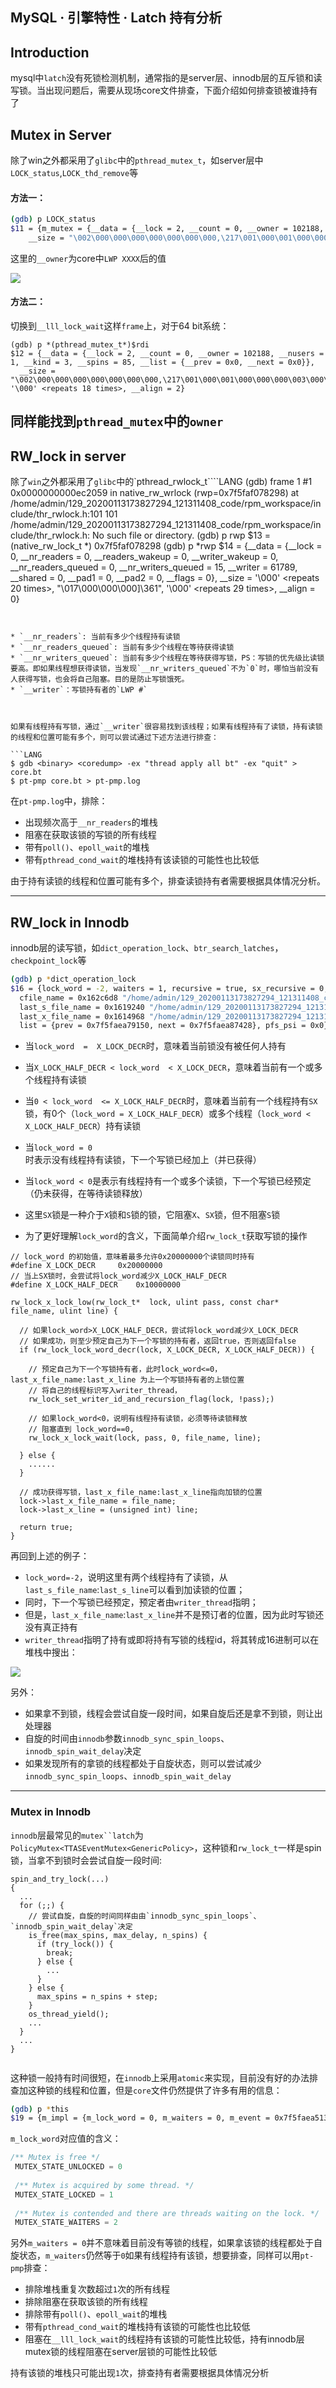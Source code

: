 ## MySQL · 引擎特性 · Latch 持有分析


    
## Introduction

mysql中`latch`没有死锁检测机制，通常指的是server层、innodb层的互斥锁和读写锁。当出现问题后，需要从现场core文件排查，下面介绍如何排查锁被谁持有了  

## Mutex in Server

除了win之外都采用了`glibc`中的`pthread_mutex_t`，如server层中`LOCK_status`,`LOCK_thd_remove`等  
#### 方法一：

```bash
(gdb) p LOCK_status
$11 = {m_mutex = {__data = {__lock = 2, __count = 0, __owner = 102188, __nusers = 1, __kind = 3, __spins = 85, __list = {__prev = 0x0, __next = 0x0}},
    __size = "\002\000\000\000\000\000\000\000,\217\001\000\001\000\000\000\003\000\000\000U", '\000' <repeats 18 times>, __align = 2}, m_psi = 0x0}

```


这里的`__owner`为core中`LWP XXXX`后的值  


![][0]  

#### 方法二：

切换到`__lll_lock_wait`这样`frame`上，对于64 bit系统：  

```LANG
(gdb) p *(pthread_mutex_t*)$rdi
$12 = {__data = {__lock = 2, __count = 0, __owner = 102188, __nusers = 1, __kind = 3, __spins = 85, __list = {__prev = 0x0, __next = 0x0}},
  __size = "\002\000\000\000\000\000\000\000,\217\001\000\001\000\000\000\003\000\000\000U", '\000' <repeats 18 times>, __align = 2}

```


同样能找到`pthread_mutex`中的`owner`
-----

## RW_lock in server

除了`win`之外都采用了`glibc`中的`pthread_rwlock_t````LANG
(gdb) frame 1
#1  0x0000000000ec2059 in native_rw_wrlock (rwp=0x7f5faf078298) at /home/admin/129_20200113173827294_121311408_code/rpm_workspace/include/thr_rwlock.h:101
101     /home/admin/129_20200113173827294_121311408_code/rpm_workspace/include/thr_rwlock.h: No such file or directory.
(gdb) p rwp
$13 = (native_rw_lock_t *) 0x7f5faf078298
(gdb) p *rwp
$14 = {__data = {__lock = 0, __nr_readers = 0, __readers_wakeup = 0, __writer_wakeup = 0, __nr_readers_queued = 0, __nr_writers_queued = 15, __writer = 61789, __shared = 0, __pad1 = 0, __pad2 = 0, __flags = 0},
  __size = '\000' <repeats 20 times>, "\017\000\000\000]\361", '\000' <repeats 29 times>, __align = 0}

```


* `__nr_readers`: 当前有多少个线程持有读锁
* `__nr_readers_queued`: 当前有多少个线程在等待获得读锁
* `__nr_writers_queued`: 当前有多少个线程在等待获得写锁，PS：写锁的优先级比读锁要高。即如果线程想获得读锁，当发现`__nr_writers_queued`不为`0`时，哪怕当前没有人获得写锁，也会将自己阻塞。目的是防止写锁饿死。
* `__writer`：写锁持有者的`LWP #`



如果有线程持有写锁，通过`__writer`很容易找到该线程；如果有线程持有了读锁，持有读锁的线程和位置可能有多个，则可以尝试通过下述方法进行排查：  

```LANG
$ gdb <binary> <coredump> -ex "thread apply all bt" -ex "quit" > core.bt
$ pt-pmp core.bt > pt-pmp.log

```


在`pt-pmp.log`中，排除：  

* 出现频次高于`__nr_readers`的堆栈
* 阻塞在获取该锁的写锁的所有线程
* 带有`poll()`、`epoll_wait`的堆栈
* 带有`pthread_cond_wait`的堆栈持有该读锁的可能性也比较低



由于持有读锁的线程和位置可能有多个，排查读锁持有者需要根据具体情况分析。  

-----

## RW_lock in Innodb

innodb层的读写锁，如`dict_operation_lock`、`btr_search_latches`，`checkpoint_lock`等  

```bash
(gdb) p *dict_operation_lock
$16 = {lock_word = -2, waiters = 1, recursive = true, sx_recursive = 0, writer_is_wait_ex = false, writer_thread = 140042102085376, event = 0x7f5faf05aab8, wait_ex_event = 0x7f5faf05ab58,
  cfile_name = 0x162c6d8 "/home/admin/129_20200113173827294_121311408_code/rpm_workspace/storage/innobase/dict/dict0dict.cc",
  last_s_file_name = 0x1619240 "/home/admin/129_20200113173827294_121311408_code/rpm_workspace/storage/innobase/row/row0undo.cc",
  last_x_file_name = 0x1614968 "/home/admin/129_20200113173827294_121311408_code/rpm_workspace/storage/innobase/row/row0mysql.cc", cline = 1186, is_block_lock = 0, last_s_line = 322, last_x_line = 4290, count_os_wait = 20559,
  list = {prev = 0x7f5faea79150, next = 0x7f5faea87428}, pfs_psi = 0x0}

```


* 当`lock_word  =  X_LOCK_DECR`时，意味着当前锁没有被任何人持有
* 当`X_LOCK_HALF_DECR < lock_word  < X_LOCK_DECR`，意味着当前有一个或多个线程持有读锁
* 当`0 < lock_word  <= X_LOCK_HALF_DECR`时，意味着当前有一个线程持有`SX`锁，有0个（`lock_word = X_LOCK_HALF_DECR`）或多个线程（`lock_word < X_LOCK_HALF_DECR`）持有读锁
* 当`lock_word = 0`时表示没有线程持有读锁，下一个写锁已经加上（并已获得）
* 当`lock_word < 0`是表示有线程持有一个或多个读锁，下一个写锁已经预定（仍未获得，在等待读锁释放）



* 这里`SX`锁是一种介于`X`锁和`S`锁的锁，它阻塞`X`、`SX`锁，但不阻塞`S`锁
* 为了更好理解`lock_word`的含义，下面简单介绍`rw_lock_t`获取写锁的操作


```LANG
// lock_word 的初始值，意味着最多允许0x20000000个读锁同时持有
#define X_LOCK_DECR     0x20000000
// 当上SX锁时，会尝试将lock_word减少X_LOCK_HALF_DECR
#define X_LOCK_HALF_DECR    0x10000000

rw_lock_x_lock_low(rw_lock_t*  lock, ulint pass, const char* file_name, ulint line) {

  // 如果lock_word>X_LOCK_HALF_DECR，尝试将lock_word减少X_LOCK_DECR
  // 如果成功，则至少预定自己为下一个写锁的持有者，返回true，否则返回false
  if (rw_lock_lock_word_decr(lock, X_LOCK_DECR, X_LOCK_HALF_DECR)) {
  
    // 预定自己为下一个写锁持有者，此时lock_word<=0，last_x_file_name:last_x_line 为上一个写锁持有者的上锁位置
    // 将自己的线程标识写入writer_thread，
    rw_lock_set_writer_id_and_recursion_flag(lock, !pass);)

    // 如果lock_word<0，说明有线程持有读锁，必须等待读锁释放
    // 阻塞直到 lock_word==0, 
    rw_lock_x_lock_wait(lock, pass, 0, file_name, line);

  } else {
    ......
  }
  
  // 成功获得写锁，last_x_file_name:last_x_line指向加锁的位置
  lock->last_x_file_name = file_name;
  lock->last_x_line = (unsigned int) line;

  return true;
}

```


再回到上述的例子：  

* `lock_word=-2`，说明这里有两个线程持有了读锁，从`last_s_file_name`:`last_s_line`可以看到加读锁的位置；
* 同时，下一个写锁已经预定，预定者由`writer_thread`指明；
* 但是，`last_x_file_name`:`last_x_line`并不是预订者的位置，因为此时写锁还没有真正持有
* `writer_thread`指明了持有或即将持有写锁的线程id，将其转成16进制可以在堆栈中搜出：



![][1]  


另外：  

* 如果拿不到锁，线程会尝试自旋一段时间，如果自旋后还是拿不到锁，则让出处理器
* 自旋的时间由`innodb`参数`innodb_sync_spin_loops`、`innodb_spin_wait_delay`决定
* 如果发现所有的拿锁的线程都处于自旋状态，则可以尝试减少`innodb_sync_spin_loops`、`innodb_spin_wait_delay`


-----

### Mutex in Innodb
`innodb`层最常见的`mutex``latch`为`PolicyMutex<TTASEventMutex<GenericPolicy>`，这种锁和`rw_lock_t`一样是spin锁，当拿不到锁时会尝试自旋一段时间:  

```LANG
spin_and_try_lock(...)
{
  ...
  for (;;) {
    // 尝试自旋，自旋的时间同样由由`innodb_sync_spin_loops`、`innodb_spin_wait_delay`决定
    is_free(max_spins, max_delay, n_spins) {
      if (try_lock()) {
        break;
      } else {
        ...
      }
    } else {
      max_spins = n_spins + step;
    }
    os_thread_yield();
    ...
  }
  ...
}


```


这种锁一般持有时间很短，在`innodb`上采用`atomic`来实现，目前没有好的办法排查加这种锁的线程和位置，但是`core`文件仍然提供了许多有用的信息：  

```bash
(gdb) p *this
$19 = {m_impl = {m_lock_word = 0, m_waiters = 0, m_event = 0x7f5faea51358, m_policy = {m_count = {m_spins = 0, m_waits = 0, m_calls = 0, m_enabled = false}, m_id = LATCH_ID_FLUSH_LIST}}, m_ptr = 0x0}

```

`m_lock_word`对应值的含义：  

```cpp
/** Mutex is free */
 MUTEX_STATE_UNLOCKED = 0
 
 /** Mutex is acquired by some thread. */
 MUTEX_STATE_LOCKED = 1
 
 /** Mutex is contended and there are threads waiting on the lock. */
 MUTEX_STATE_WAITERS = 2

```


另外`m_waiters = 0`并不意味着目前没有等锁的线程，如果拿该锁的线程都处于自旋状态，`m_waiters`仍然等于`0`如果有线程持有该锁，想要排查，同样可以用`pt-pmp`排查：  

* 排除堆栈重复次数超过`1`次的所有线程
* 排除阻塞在获取该锁的所有线程
* 排除带有`poll()`、`epoll_wait`的堆栈
* 带有`pthread_cond_wait`的堆栈持有该锁的可能性也比较低
* 阻塞在`__lll_lock_wait`的线程持有该锁的可能性比较低，持有innodb层mutex锁的线程阻塞在server层锁的可能性比较低



持有该锁的堆栈只可能出现`1`次，排查持有者需要根据具体情况分析  


[0]: http://mysql.taobao.org/monthly/pic/202003/2020-03-27-zanye-server-mutex-stack-example.png
[1]: http://mysql.taobao.org/monthly/pic/202003/2020-03-27-zanye-innodb-rw-lock-stack-example.png